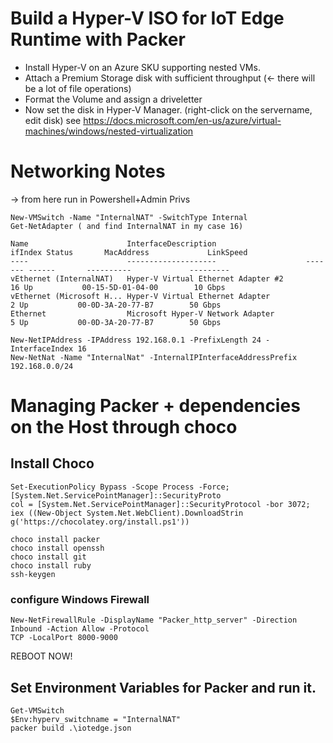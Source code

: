 # Build a Hyper-V ISO for IoT Edge Runtime with Packer

* Install Hyper-V on an Azure SKU supporting nested VMs.
* Attach a Premium Storage disk with sufficient throughput (<- there will be a lot of file operations)
* Format the Volume and assign a driveletter
* Now set the disk in Hyper-V Manager. (right-click on the servername, edit disk)
see https://docs.microsoft.com/en-us/azure/virtual-machines/windows/nested-virtualization

# Networking Notes
-> from here run in Powershell+Admin Privs

````
New-VMSwitch -Name "InternalNAT" -SwitchType Internal
Get-NetAdapter ( and find InternalNAT in my case 16)

Name                      InterfaceDescription                    ifIndex Status       MacAddress             LinkSpeed
----                      --------------------                    ------- ------       ----------             ---------
vEthernet (InternalNAT)   Hyper-V Virtual Ethernet Adapter #2          16 Up           00-15-5D-01-04-00        10 Gbps
vEthernet (Microsoft H... Hyper-V Virtual Ethernet Adapter              2 Up           00-0D-3A-20-77-B7        50 Gbps
Ethernet                  Microsoft Hyper-V Network Adapter             5 Up           00-0D-3A-20-77-B7        50 Gbps
````

````
New-NetIPAddress -IPAddress 192.168.0.1 -PrefixLength 24 -InterfaceIndex 16
New-NetNat -Name "InternalNat" -InternalIPInterfaceAddressPrefix 192.168.0.0/24
````

# Managing Packer + dependencies on the Host through choco

## Install Choco
````
Set-ExecutionPolicy Bypass -Scope Process -Force; [System.Net.ServicePointManager]::SecurityProto
col = [System.Net.ServicePointManager]::SecurityProtocol -bor 3072; iex ((New-Object System.Net.WebClient).DownloadStrin
g('https://chocolatey.org/install.ps1'))
````

````
choco install packer
choco install openssh
choco install git
choco install ruby
ssh-keygen
````
### configure Windows Firewall
````
New-NetFirewallRule -DisplayName "Packer_http_server" -Direction Inbound -Action Allow -Protocol
TCP -LocalPort 8000-9000
````

REBOOT NOW!

## Set Environment Variables for Packer and run it.
````
Get-VMSwitch
$Env:hyperv_switchname = "InternalNAT"
packer build .\iotedge.json
````

